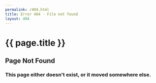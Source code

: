 ```yaml
---
permalink: /404.html
title: Error 404 - File not found
layout: 404
---  
```


# {{ page.title }}

## Page Not Found

### This page either doesn't exist, or it moved somewhere else.

